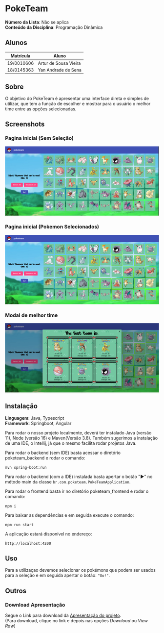 # PokeTeam

**Número da Lista**: Não se aplica<br>
**Conteúdo da Disciplina**: Programação Dinâmica<br>

## Alunos
|Matrícula | Aluno |
| -- | -- |
| 19/0010606 | Artur de Sousa Vieira |
| 18/0145363 |  Yan Andrade de Sena  |

## Sobre 
O objetivo do PokeTeam é apresentar uma interface direta e simples de utilizar, que tem a função de escolher e mostrar para o usuário o melhor time entre as opções selecionadas.

## Screenshots

### Pagina inicial (Sem Seleção)

![Pokemons não selecionados](assets-readme/pokemons-nao-selecionados.png) 

### Pagina inicial (Pokemon Selecionados)

![Pokemons selecionados](assets-readme/pokemons-selecionados.png) 

### Modal de melhor time

![Modal Caminho Inicio](assets-readme/melhor-time.png) 

## Instalação 
**Linguagem**: Java, Typescript<br>
**Framework**: Springboot, Angular<br>

Para rodar o nosso projeto localmente, deverá ter instalado Java (versão 11), Node (versão 16) e Maven(Versão 3.8). Também sugerimos a instalação de uma IDE, o Intellij, já que o mesmo facilita rodar projetos Java.

Para rodar o backend (sem IDE) basta acessar o diretório poketeam_backend e rodar o comando:

```
mvn spring-boot:run 
```

Para rodar o backend (com a IDE) instalada basta apertar o botão "▶" no método main da classe ``br.com.poketeam.PokeTeamApplication``.

Para rodar o frontend basta ir no diretório poketeam_frontend e rodar o comando:

```
npm i 
```

Para baixar as dependências e em seguida execute o comando:

```
npm run start
```

A aplicação estará disponível no endereço:

```
http://localhost:4200
```

## Uso 
Para a utilizaçao devemos selecionar os pokémons que podem ser usados para a seleção e em seguida apertar o botão: ``"Go!"``.

## Outros 

### Download Apresentação

Segue o Link para download da [Apresentação do projeto](assets-readme/apresentacao-pokegraph.mp4).<br>
(Para download, clique no link e depois nas opções *Download* ou *View Raw*)
